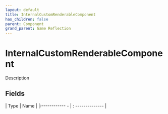 ```yaml
---
layout: default
title: InternalCustomRenderableComponent
has_children: false
parent: Component
grand_parent: Game Reflection
---
```

# InternalCustomRenderableComponent
Description 

## Fields
| Type | Name |
|:------------ - | : -------------- |
